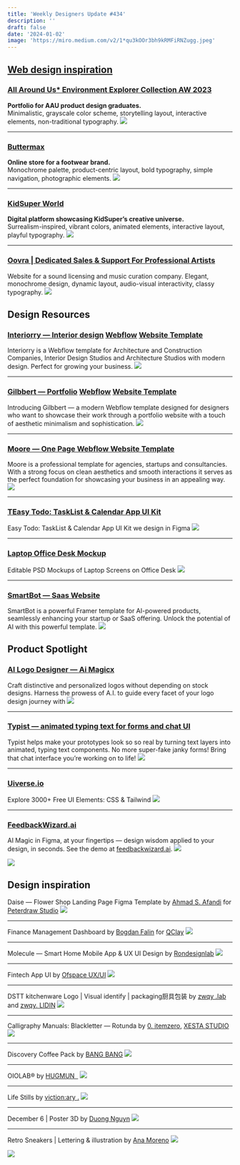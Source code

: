 ```yaml
---
title: 'Weekly Designers Update #434'
description: ''
draft: false
date: '2024-01-02'
image: 'https://miro.medium.com/v2/1*qu3kOOr3bh9kRMFiRNZugg.jpeg'
---
```



[Web design inspiration](#_10fd)
---

### [All Around Us\* Environment Explorer Collection AW 2023](https://s.muz.li/go?link=https%3A%2F%2Faau-product.com%2F&post=9b2f660dd51d2ddcaf7e6da6bfd31db6)
**Portfolio for AAU product design graduates.** \
Minimalistic, grayscale color scheme, storytelling layout, interactive elements, non-traditional typography.
[![](https://miro.medium.com/v2/resize:fit:700/0*V4NyHLFKNGaGNbbw.png)](https://s.muz.li/go?link=https%3A%2F%2Faau-product.com%2F&post=9b2f660dd51d2ddcaf7e6da6bfd31db6)

---
### [Buttermax](https://buttermax.net/?utm_source=extension&utm_medium=click&utm_campaign=muzli)
**Online store for a footwear brand.** \
  Monochrome palette, product-centric layout, bold typography, simple navigation, photographic elements.
  [![](https://miro.medium.com/v2/resize:fit:700/0*8zy8LjRjYdyIlss8.png)](https://buttermax.net/?utm_source=extension&utm_medium=click&utm_campaign=muzli)

---
### [KidSuper World](https://kidsuper.world/?utm_source=extension&utm_medium=click&utm_campaign=muzli)
**Digital platform showcasing KidSuper’s creative universe.** \
  Surrealism-inspired, vibrant colors, animated elements, interactive layout, playful typography.
  [![](https://miro.medium.com/v2/resize:fit:700/0*IGgqTEp_VqX4K2ID.png)](https://kidsuper.world/?utm_source=extension&utm_medium=click&utm_campaign=muzli)


---
### [Oovra | Dedicated Sales & Support For Professional Artists](https://www.oovra.io/?utm_source=extension&utm_medium=click&utm_campaign=muzli)
  Website for a sound licensing and music curation company.
  Elegant, monochrome design, dynamic layout, audio-visual interactivity, classy typography.
  [![](https://miro.medium.com/v2/resize:fit:700/0*pck931tFoyarIXBD.png)](https://www.oovra.io/?utm_source=extension&utm_medium=click&utm_campaign=muzli)


## Design Resources

### [Interiorry — Interior design](https://webflow.grsm.io/muzlix?template=interiorry-interior-design-website-template) [Webflow](https://webflow.grsm.io/muzlix?template=moore-one-page-website-template) [Website Template](https://webflow.grsm.io/muzlix?template=interiorry-interior-design-website-template)
  Interiorry is a Webflow template for Architecture and Construction Companies, Interior Design Studios and Architecture Studios with modern design. Perfect for growing your business.
  [![](https://miro.medium.com/v2/resize:fit:700/0*NmYDb0F8xRMmweWI.jpeg)](https://webflow.grsm.io/muzlix?template=interiorry-interior-design-website-template)

---
### [Gilbbert — Portfolio](https://webflow.grsm.io/muzlix?template=gilbbert-portfolio-website-template) [Webflow](https://webflow.grsm.io/muzlix?template=moore-one-page-website-template) [Website Template](https://webflow.grsm.io/muzlix?template=gilbbert-portfolio-website-template)
  Introducing Gilbbert — a modern Webflow template designed for designers who want to showcase their work through a portfolio website with a touch of aesthetic minimalism and sophistication.
  [![](https://miro.medium.com/v2/resize:fit:700/0*6p-CMwJrj1d4KlTf.jpeg)](https://webflow.grsm.io/muzlix?template=gilbbert-portfolio-website-template)

---
### [Moore — One Page Webflow Website Template](https://webflow.grsm.io/muzlix?template=moore-one-page-website-template)
  Moore is a professional template for agencies, startups and consultancies. With a strong focus on clean aesthetics and smooth interactions it serves as the perfect foundation for showcasing your business in an appealing way.
  [![](https://miro.medium.com/v2/resize:fit:700/0*c2MEUWCYezLXcy4Y.jpeg)](https://webflow.grsm.io/muzlix?template=moore-one-page-website-template)


---
### [TEasy Todo: TaskList & Calendar App UI Kit](https://ui8.net/jenish-v/products/teasy-todo-tasklist--calendar-app-ui-kit?rel=muzli)
  Easy Todo: TaskList & Calendar App UI Kit we design in Figma
  [![](https://miro.medium.com/v2/resize:fit:700/0*9IJoGXSQABKu_HsT.png)](https://ui8.net/jenish-v/products/teasy-todo-tasklist--calendar-app-ui-kit?rel=muzli)

---
### [Laptop Office Desk Mockup](https://ui8.net/becreativetemplates/products/laptop-office-desk-mockup?rel=muzli)
  Editable PSD Mockups of Laptop Screens on Office Desk
  [![](https://miro.medium.com/v2/resize:fit:700/0*9oUSzjBsXP451r1c.jpg)](https://ui8.net/becreativetemplates/products/laptop-office-desk-mockup?rel=muzli)

---
### [SmartBot — Saas Website](https://www.framer.com/templates/smartbot-saas-startup-ai-powered-product/?via=usemuzli)
  SmartBot is a powerful Framer template for AI-powered products, seamlessly enhancing your startup or SaaS offering. Unlock the potential of AI with this powerful template.
  [![](https://miro.medium.com/v2/resize:fit:700/0*c8TTDi47ZFH8oV7k.jpg)](https://www.framer.com/templates/smartbot-saas-startup-ai-powered-product/?via=usemuzli)


## Product Spotlight

### [AI Logo Designer — Ai Magicx](https://aimagicx.com/ai-logo-designer/)
  Craft distinctive and personalized logos without depending on stock designs. Harness the prowess of A.I. to guide every facet of your logo design journey with
  [![](https://miro.medium.com/v2/resize:fit:700/0*LhU6_qmooqGOFadS.png)](https://aimagicx.com/ai-logo-designer/)

---
### [Typist — animated typing text for forms and chat UI](https://www.figma.com/community/plugin/1319490058051389789)
  Typist helps make your prototypes look so so real by turning text layers into animated, typing text components. No more super-fake janky forms! Bring that chat interface you’re working on to life!
  [![](https://miro.medium.com/v2/resize:fit:700/1*cBDMCR-QushqdC3c24Go0g.png)](https://www.figma.com/community/plugin/1319490058051389789)

---
### [Uiverse.io](https://uiverse.io/)
  Explore 3000+ Free UI Elements: CSS & Tailwind
  [![](https://miro.medium.com/v2/resize:fit:700/0*ShHG5Pa42j5F6k2C)](https://uiverse.io/)

---
### [FeedbackWizard.ai](https://www.figma.com/community/plugin/1317215270225279118)
  AI Magic in Figma, at your fingertips — design wisdom applied to your design, in seconds. See the demo at [feedbackwizard.ai](http://feedbackwizard.ai/).
  [![](https://miro.medium.com/v2/resize:fit:700/1*pDa20Gh9NJnTCrioIVhcBg.png)](https://www.figma.com/community/plugin/1317215270225279118)

[![](https://miro.medium.com/v2/resize:fit:1000/1*yqTi23dYhz3GutmOMvcrRw.png)](https://muz.li)

## Design inspiration

Daise — Flower Shop Landing Page Figma Template by [Ahmad S. Afandi](https://dribbble.com/afandihore) for [Peterdraw Studio](https://dribbble.com/peterdraw)
  ![](https://miro.medium.com/v2/resize:fit:700/0*IZ8trQ6DmAFEGUvc)

---
Finance Management Dashboard by [Bogdan Falin](https://dribbble.com/qclay_design) for [QClay](https://dribbble.com/qclay)
![](https://miro.medium.com/v2/resize:fit:700/0*EfVmzwNWNbDkXaXI)

---
Molecule — Smart Home Mobile App & UX UI Design by [Rondesignlab](https://www.behance.net/rondesignlab)
![](https://miro.medium.com/v2/resize:fit:700/1*nSTuV6bcgMVVSYV_-eFYsA.png)

---
Fintech App UI by [Ofspace UX/UI](https://dribbble.com/ofspaceuxui)
![](https://miro.medium.com/v2/resize:fit:700/0*ktJxSW4zYuJZbUo7)

---
DSTT kitchenware Logo | Visual identify | packaging厨具包装 by [zwqy .lab](https://www.behance.net/zwqy) and [zwqy. LIDIN](https://www.behance.net/gallery/186128279/)
![](https://miro.medium.com/v2/resize:fit:700/1*V9Bqu-v4plFo_C308qFfgg.png)

---
Calligraphy Manuals: Blackletter — Rotunda by [0\. itemzero](https://www.behance.net/itemzero), [XESTA STUDIO](https://www.behance.net/xestastudio)
![](https://miro.medium.com/v2/resize:fit:700/1*x0rWPSZYqfs-kuaIBEprcA.png)

---
Discovery Coffee Pack by [BANG BANG](https://www.behance.net/bangbang_studio)
![](https://miro.medium.com/v2/resize:fit:700/1*84ZerFrzfInz3047-_WXAw.png)

---
OIOLAB® by [HUGMUN ­­ ­](https://www.behance.net/hugmun)
![](https://miro.medium.com/v2/resize:fit:700/1*SmegiVO-_EDMhd_tOko_Aw.png)

---
Life Stills by [viction:ary .](https://www.behance.net/gallery/181864167/Life-Stills?tracking_source=search_projects&l=24)
![](https://miro.medium.com/v2/resize:fit:700/1*L-rygVnXKtJ3FR-TYDOGcw.png)

---
December 6 | Poster 3D by [Duong Nguyn](https://www.behance.net/duong983)
![](https://miro.medium.com/v2/resize:fit:700/1*Kv-JqVAChEKsJsLp4oFPcA.png)

---
Retro Sneakers | Lettering & illustration by [Ana Moreno](https://www.behance.net/letteringiam)
![](https://miro.medium.com/v2/resize:fit:700/1*Hs2hRGRaUERscU5lYjQbag.png)
  



[![](https://miro.medium.com/v2/resize:fit:1000/1*Gvj1OPVrIjsVqPYlxT4Phg.png)](https://muz.li)